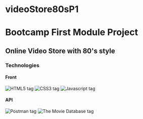 # videoStore80sP1
<h1>Bootcamp First Module Project</h1>

<h2>Online Video Store with 80's style</h2>

<h3>Technologies</h3>

<h4>Front</h4>
<img src="https://img.shields.io/badge/HTML5-E34F26?style=for-the-badge&logo=html5&logoColor=white&labelColor=101010" alt="HTML5 tag">
<img src="https://img.shields.io/badge/CSS3-1572B6?style=for-the-badge&logo=css3&logoColor=white&labelColor=101010" alt="CSS3 tag">
<img src="https://img.shields.io/badge/JavaScript-F7DF1E?style=for-the-badge&logo=javascript&logoColor=white&labelColor=101010" alt="Javascript tag">

<h4>API</h4>
<img src="https://img.shields.io/badge/Postman-FF6C37?style=for-the-badge&logo=postman&logoColor=white&labelColor=101010" alt="Postman tag">
<img src="https://img.shields.io/badge/The_Movie_Database-01D277?style=for-the-badge&logo=The Movie Database&logoColor=white&labelColor=101010" alt="The Movie Database tag">

